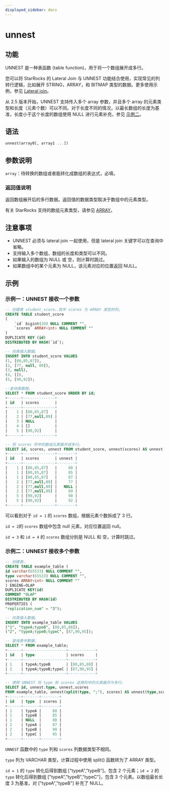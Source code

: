 ```yaml
---
displayed_sidebar: docs
---
```


# unnest

## 功能

UNNEST 是一种表函数 (table function)，用于将一个数组展开成多行。

您可以将 StarRocks 的 Lateral Join 与 UNNEST 功能结合使用，实现常见的列转行逻辑，比如展开 STRING，ARRAY，和 BITMAP 类型的数据。更多使用示例，参见 [Lateral join](../../../using_starrocks/Lateral_join.md)。

从 2.5 版本开始，UNNEST 支持传入多个 array 参数，并且多个 array 的元素类型和长度（元素个数）可以不同。对于长度不同的情况，以最长数组的长度为基准，长度小于这个长度的数组使用 NULL 进行元素补充，参见 [示例二](#示例二unnest-接收多个参数)。

## 语法

```Haskell
unnest(array0[, array1 ...])
```

## 参数说明

`array`：待转换的数组或者能转化成数组的表达式，必填。

### 返回值说明

返回数组展开后的多行数据。返回值的数据类型取决于数组中的元素类型。

有关 StarRocks 支持的数组元素类型，请参见 [ARRAY](../../data-types/semi_structured/Array.md)。

## 注意事项

- UNNEST 必须与 lateral join 一起使用，但是 lateral join 关键字可以在查询中省略。
- 支持输入多个数组，数组的长度和类型可以不同。
- 如果输入的数组为 NULL 或 空，则计算时跳过。
- 如果数组中的某个元素为 NULL，该元素对应的位置返回 NULL。

## **示例**

### 示例一：UNNEST 接收一个参数

```SQL
-- 创建表 student_score，其中 scores 为 ARRAY 类型的列。
CREATE TABLE student_score
(
    `id` bigint(20) NULL COMMENT "",
    `scores` ARRAY<int> NULL COMMENT ""
)
DUPLICATE KEY (id)
DISTRIBUTED BY HASH(`id`);

-- 向表插入数据。
INSERT INTO student_score VALUES
(1, [80,85,87]),
(2, [77, null, 89]),
(3, null),
(4, []),
(5, [90,92]);

--查询表数据。
SELECT * FROM student_score ORDER BY id;
+------+--------------+
| id   | scores       |
+------+--------------+
|    1 | [80,85,87]   |
|    2 | [77,null,89] |
|    3 | NULL         |
|    4 | []           |
|    5 | [90,92]      |
+------+--------------+

-- 将 scores 列中的数组元素展开成多行。
SELECT id, scores, unnest FROM student_score, unnest(scores) AS unnest;
+------+--------------+--------+
| id   | scores       | unnest |
+------+--------------+--------+
|    1 | [80,85,87]   |     80 |
|    1 | [80,85,87]   |     85 |
|    1 | [80,85,87]   |     87 |
|    2 | [77,null,89] |     77 |
|    2 | [77,null,89] |   NULL |
|    2 | [77,null,89] |     89 |
|    5 | [90,92]      |     90 |
|    5 | [90,92]      |     92 |
+------+--------------+--------+
```

可以看到对于 `id = 1` 的 `scores` 数组，根据元素个数拆成了 3 行。

`id = 2`的 `scores` 数组中包含 null 元素，对应位置返回 null。

`id = 3` 和 `id = 4` 的 `scores` 数组分别是 NULL 和 空，计算时跳过。

### 示例二：UNNEST 接收多个参数

```SQL
-- 创建表。
CREATE TABLE example_table (
id varchar(65533) NULL COMMENT "",
type varchar(65533) NULL COMMENT "",
scores ARRAY<int> NULL COMMENT ""
) ENGINE=OLAP
DUPLICATE KEY(id)
COMMENT "OLAP"
DISTRIBUTED BY HASH(id)
PROPERTIES (
"replication_num" = "3");

-- 向表插入数据。
INSERT INTO example_table VALUES
("1", "typeA;typeB", [80,85,88]),
("2", "typeA;typeB;typeC", [87,90,95]);

-- 查询表中数据。
SELECT * FROM example_table;
+------+-------------------+------------+
| id   | type              | scores     |
+------+-------------------+------------+
| 1    | typeA;typeB       | [80,85,88] |
| 2    | typeA;typeB;typeC | [87,90,95] |
+------+-------------------+------------+

-- 使用 UNNEST 将 type 和 scores 这两列中的元素展开为多行。
SELECT id, unnest.type, unnest.scores
FROM example_table, unnest(split(type, ";"), scores) AS unnest(type,scores);
+------+-------+--------+
| id   | type  | scores |
+------+-------+--------+
| 1    | typeA |     80 |
| 1    | typeB |     85 |
| 1    | NULL  |     88 |
| 2    | typeA |     87 |
| 2    | typeB |     90 |
| 2    | typeC |     95 |
+------+-------+--------+
```

`UNNEST` 函数中的 `type` 列和 `scores` 列数据类型不相同。

`type` 列为 VARCHAR 类型，计算过程中使用 split() 函数转为了 ARRAY 类型。

`id = 1` 的 `type` 转化后得到数组 ["typeA","typeB"]，包含 2 个元素；`id = 2` 的 `type` 转化后得到数组 ["typeA","typeB","typeC"]，包含 3 个元素。以数组最长长度 3 为基准，对 ["typeA","typeB"] 补充了 NULL。
